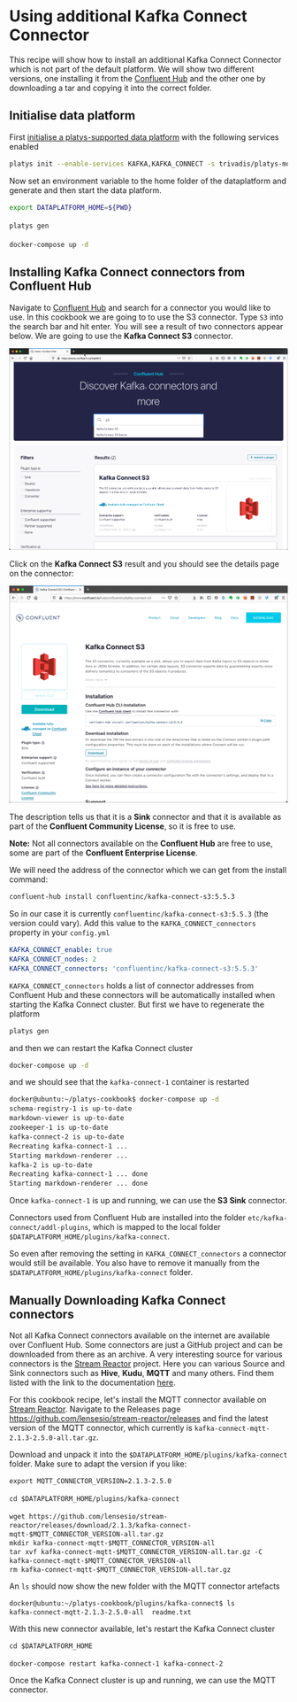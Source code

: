# Using additional Kafka Connect Connector

This recipe will show how to install an additional Kafka Connect Connector which is not part of the default platform. We will show two different versions, one installing it from the [Confluent Hub](https://www.confluent.io/hub/) and the other one by downloading a tar and copying it into the correct folder.

## Initialise data platform

First [initialise a platys-supported data platform](../documentation/getting-started.md) with the following services enabled

```bash
platys init --enable-services KAFKA,KAFKA_CONNECT -s trivadis/platys-modern-data-platform -w 1.10.0
```

Now set an environment variable to the home folder of the dataplatform and generate and then start the data platform. 

```bash
export DATAPLATFORM_HOME=${PWD}

platys gen

docker-compose up -d
```

## Installing Kafka Connect connectors from Confluent Hub

Navigate to [Confluent Hub](https://www.confluent.io/hub/) and search for a connector you would like to use. In this cookbook we are going to to use the S3 connector. Type `S3` into the search bar and hit enter. You will see a result of two connectors appear below. We are going to use the **Kafka Connect S3** connector.

![Alt Image Text](./images/confluent-hub-1.png "Confluent Hub ")

Click on the **Kafka Connect S3** result and you should see the details page on the connector:

![Alt Image Text](./images/confluent-hub-2.png "Confluent Hub ")

The description tells us that it is a **Sink** connector and that it is available as part of the **Confluent Community License**, so it is free to use. 
 
**Note:** Not all connectors available on the **Confluent Hub** are free to use, some are part of the **Confluent Enterprise License**.

We will need the address of the connector which we can get from the install command: 

```bash
confluent-hub install confluentinc/kafka-connect-s3:5.5.3
```

So in our case it is currently `confluentinc/kafka-connect-s3:5.5.3` (the version could vary). 
Add this value to the `KAFKA_CONNECT_connectors` property in your `config.yml`

```yaml
KAFKA_CONNECT_enable: true
KAFKA_CONNECT_nodes: 2
KAFKA_CONNECT_connectors: 'confluentinc/kafka-connect-s3:5.5.3'
``` 

`KAFKA_CONNECT_connectors` holds a list of connector addresses from Confluent Hub and these connectors will be automatically installed when starting the Kafka Connect cluster. But first we have to regenerate the platform 

```bash
platys gen
```

and then we can restart the Kafka Connect cluster

```bash
docker-compose up -d
```

and we should see that the `kafka-connect-1` container is restarted

```bash
docker@ubuntu:~/platys-cookbook$ docker-compose up -d
schema-registry-1 is up-to-date
markdown-viewer is up-to-date
zookeeper-1 is up-to-date
kafka-connect-2 is up-to-date
Recreating kafka-connect-1 ... 
Starting markdown-renderer ... 
kafka-2 is up-to-date
Recreating kafka-connect-1 ... done
Starting markdown-renderer ... done
```

Once `kafka-connect-1` is up and running, we can use the **S3 Sink** connector. 

Connectors used from Confluent Hub are installed into the folder `etc/kafka-connect/addl-plugins`, which is mapped to the local folder `$DATAPLATFORM_HOME/plugins/kafka-connect`.

So even after removing the setting in `KAFKA_CONNECT_connectors` a connector would still be available. You also have to remove it manually from the `$DATAPLATFORM_HOME/plugins/kafka-connect` folder.  

## Manually Downloading Kafka Connect connectors

Not all Kafka Connect connectors available on the internet are available over Confluent Hub. Some connectors are just a GitHub project and can be downloaded from there as an archive. A very interesting source for various connectors is the [Stream Reactor](https://github.com/lensesio/stream-reactor) project. Here you can various Source and Sink connectors such as **Hive**, **Kudu**, **MQTT** and many others. Find them listed with the link to the documentation [here](https://github.com/lensesio/stream-reactor).

For this cookbook recipe, let's install the MQTT connector available on [Stream Reactor](https://github.com/lensesio/stream-reactor). Navigate to the Releases page <https://github.com/lensesio/stream-reactor/releases> and find the latest version of the MQTT connector, which currently is `kafka-connect-mqtt-2.1.3-2.5.0-all.tar.gz`. 

Download and unpack it into the `$DATAPLATFORM_HOME/plugins/kafka-connect` folder. Make sure to adapt the version if you like:

```
export MQTT_CONNECTOR_VERSION=2.1.3-2.5.0

cd $DATAPLATFORM_HOME/plugins/kafka-connect

wget https://github.com/lensesio/stream-reactor/releases/download/2.1.3/kafka-connect-mqtt-$MQTT_CONNECTOR_VERSION-all.tar.gz
mkdir kafka-connect-mqtt-$MQTT_CONNECTOR_VERSION-all 
tar xvf kafka-connect-mqtt-$MQTT_CONNECTOR_VERSION-all.tar.gz -C kafka-connect-mqtt-$MQTT_CONNECTOR_VERSION-all 
rm kafka-connect-mqtt-$MQTT_CONNECTOR_VERSION-all.tar.gz
```

An `ls` should now show the new folder with the MQTT connector artefacts

```
docker@ubuntu:~/platys-cookbook/plugins/kafka-connect$ ls
kafka-connect-mqtt-2.1.3-2.5.0-all  readme.txt
```

With this new connector available, let's restart the Kafka Connect cluster

```
cd $DATAPLATFORM_HOME

docker-compose restart kafka-connect-1 kafka-connect-2
```

Once the Kafka Connect cluster is up and running, we can use the MQTT connector.

